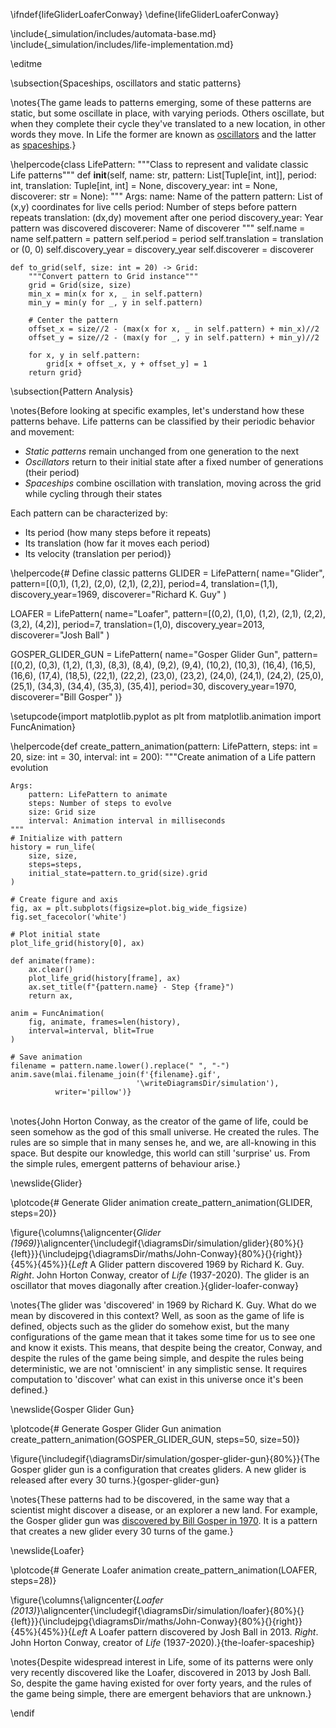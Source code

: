 \ifndef{lifeGliderLoaferConway}
\define{lifeGliderLoaferConway}

\include{_simulation/includes/automata-base.md}
\include{_simulation/includes/life-implementation.md}

\editme

\subsection{Spaceships, oscillators and static patterns}

\notes{The game leads to patterns emerging, some of these patterns are static, but some oscillate in place, with varying periods. Others oscillate, but when they complete their cycle they've translated to a new location, in other words they move. In Life the former are known as [oscillators](https://conwaylife.com/wiki/Oscillator) and the latter as [spaceships](https://conwaylife.com/wiki/Spaceship).}

\helpercode{class LifePattern:
    """Class to represent and validate classic Life patterns"""
    def __init__(self, 
                 name: str,
                 pattern: List[Tuple[int, int]],
                 period: int,
                 translation: Tuple[int, int] = None,
                 discovery_year: int = None,
                 discoverer: str = None):
        """
        Args:
            name: Name of the pattern
            pattern: List of (x,y) coordinates for live cells
            period: Number of steps before pattern repeats
            translation: (dx,dy) movement after one period
            discovery_year: Year pattern was discovered
            discoverer: Name of discoverer
        """
        self.name = name
        self.pattern = pattern
        self.period = period
        self.translation = translation or (0, 0)
        self.discovery_year = discovery_year
        self.discoverer = discoverer
    
    def to_grid(self, size: int = 20) -> Grid:
        """Convert pattern to Grid instance"""
        grid = Grid(size, size)
        min_x = min(x for x, _ in self.pattern)
        min_y = min(y for _, y in self.pattern)
        
        # Center the pattern
        offset_x = size//2 - (max(x for x, _ in self.pattern) + min_x)//2
        offset_y = size//2 - (max(y for _, y in self.pattern) + min_y)//2
        
        for x, y in self.pattern:
            grid[x + offset_x, y + offset_y] = 1
        return grid}



\subsection{Pattern Analysis}

\notes{Before looking at specific examples, let's understand how these patterns behave. Life patterns can be classified by their periodic behavior and movement:
- *Static patterns* remain unchanged from one generation to the next
- *Oscillators* return to their initial state after a fixed number of generations (their period)
- *Spaceships* combine oscillation with translation, moving across the grid while cycling through their states

Each pattern can be characterized by:
- Its period (how many steps before it repeats)
- Its translation (how far it moves each period)
- Its velocity (translation per period)}



\helpercode{# Define classic patterns
GLIDER = LifePattern(
    name="Glider",
    pattern=[(0,1), (1,2), (2,0), (2,1), (2,2)],
    period=4,
    translation=(1,1),
    discovery_year=1969,
    discoverer="Richard K. Guy"
)

LOAFER = LifePattern(
    name="Loafer",
    pattern=[(0,2), (1,0), (1,2), (2,1), (2,2), (3,2), (4,2)],
    period=7,
    translation=(1,0),
    discovery_year=2013,
    discoverer="Josh Ball"
)

GOSPER_GLIDER_GUN = LifePattern(
    name="Gosper Glider Gun",
    pattern=[(0,2), (0,3), (1,2), (1,3), (8,3), (8,4), (9,2), (9,4), 
             (10,2), (10,3), (16,4), (16,5), (16,6), (17,4), (18,5),
             (22,1), (22,2), (23,0), (23,2), (24,0), (24,1), (24,2),
             (25,0), (25,1), (34,3), (34,4), (35,3), (35,4)],
    period=30,
    discovery_year=1970,
    discoverer="Bill Gosper"
)}

\setupcode{import matplotlib.pyplot as plt
from matplotlib.animation import FuncAnimation}

\helpercode{def create_pattern_animation(pattern: LifePattern, 
                              steps: int = 20, 
                              size: int = 30,
                              interval: int = 200):
    """Create animation of a Life pattern evolution
    
    Args:
        pattern: LifePattern to animate
        steps: Number of steps to evolve
        size: Grid size
        interval: Animation interval in milliseconds
    """
    # Initialize with pattern
    history = run_life(
        size, size,
        steps=steps,
        initial_state=pattern.to_grid(size).grid
    )
    
    # Create figure and axis
    fig, ax = plt.subplots(figsize=plot.big_wide_figsize)
    fig.set_facecolor('white')
    
    # Plot initial state
    plot_life_grid(history[0], ax)
    
    def animate(frame):
        ax.clear()
        plot_life_grid(history[frame], ax)
        ax.set_title(f"{pattern.name} - Step {frame}")
        return ax,
    
    anim = FuncAnimation(
        fig, animate, frames=len(history),
        interval=interval, blit=True
    )
    
    # Save animation
    filename = pattern.name.lower().replace(" ", "-")
    anim.save(mlai.filename_join(f'{filename}.gif',
                                '\writeDiagramsDir/simulation'),
              writer='pillow')}

\
\notes{John Horton Conway, as the creator of the game of life, could be seen somehow as the god of this small universe. He created the rules. The rules are so simple that in many senses he, and we, are all-knowing in this space. But despite our knowledge, this world can still 'surprise' us. From the simple rules, emergent patterns of behaviour arise.}

\newslide{Glider}

\plotcode{# Generate Glider animation
create_pattern_animation(GLIDER, steps=20)}

\figure{\columns{\aligncenter{*Glider (1969)*}\aligncenter{\includegif{\diagramsDir/simulation/glider}{80%}{}{left}}}{\includejpg{\diagramsDir/maths/John-Conway}{80%}{}{right}}{45%}{45%}}{*Left* A Glider pattern discovered 1969 by Richard K. Guy. *Right*. John Horton Conway, creator of *Life* (1937-2020). The glider is an oscillator that moves diagonally after creation.}{glider-loafer-conway}

\notes{The glider was 'discovered' in 1969 by Richard K. Guy. What do we mean by discovered in this context? Well, as soon as the game of life is defined, objects such as the glider do somehow exist, but the many configurations of the game mean that it takes some time for us to see one and know it exists. This means, that despite being the creator, Conway, and despite the rules of the game being simple, and despite the rules being deterministic, we are not 'omniscient' in any simplistic sense. It requires computation to 'discover' what can exist in this universe once it's been defined.} 

\newslide{Gosper Glider Gun}

\plotcode{# Generate Gosper Glider Gun animation
create_pattern_animation(GOSPER_GLIDER_GUN, steps=50, size=50)}

\figure{\includegif{\diagramsDir/simulation/gosper-glider-gun}{80%}}{The Gosper glider gun is a configuration that creates gliders. A new glider is released after every 30 turns.}{gosper-glider-gun}

\notes{These patterns had to be discovered, in the same way that a scientist might discover a disease, or an explorer a new land. For example, the Gosper glider gun was [discovered by Bill Gosper in 1970](https://conwaylife.com/wiki/Bill_Gosper). It is a pattern that creates a new glider every 30 turns of the game.}

\newslide{Loafer}

\plotcode{# Generate Loafer animation
create_pattern_animation(LOAFER, steps=28)}

\figure{\columns{\aligncenter{*Loafer (2013)*}\aligncenter{\includegif{\diagramsDir/simulation/loafer}{80%}{}{left}}}{\includejpg{\diagramsDir/maths/John-Conway}{80%}{}{right}}{45%}{45%}}{*Left* A Loafer pattern discovered by Josh Ball in 2013. *Right*. John Horton Conway, creator of *Life* (1937-2020).}{the-loafer-spaceship}

\notes{Despite widespread interest in Life, some of its patterns were only very recently discovered like the Loafer, discovered in 2013 by Josh Ball. So, despite the game having existed for over forty years, and the rules of the game being simple, there are emergent behaviors that are unknown.}

\endif
